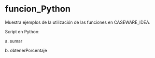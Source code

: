 # funcion_Python
Muestra ejemplos de la utilización de las funciones en CASEWARE_IDEA.

Script en Python:

a. sumar

b. obtenerPorcentaje


